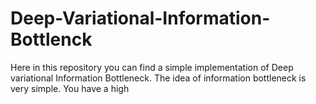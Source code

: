 # Deep-Variational-Information-Bottlenck

Here in this repository you can find a simple implementation of Deep variational Information Bottleneck. The idea of information bottleneck is very simple. You have a high 
